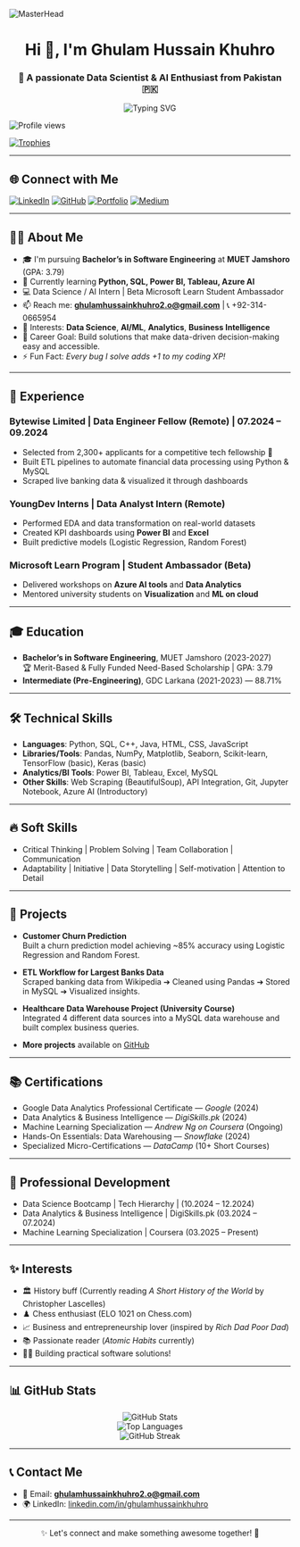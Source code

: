 <!-- Banner -->
![MasterHead](https://repository-images.githubusercontent.com/588181932/e36ec678-7984-4cdd-8e4c-a3932772ff8e)

<h1 align="center">Hi 👋, I'm Ghulam Hussain Khuhro</h1>
<h3 align="center">🚀 A passionate Data Scientist & AI Enthusiast from Pakistan 🇵🇰</h3>

<p align="center">
  <img src="https://readme-typing-svg.herokuapp.com?color=36BCF7&size=22&width=800&lines=Turning+caffeine+into+code;Passionate+about+Data+Science+%26+AI;Let's+build+the+future+together!+🚀" alt="Typing SVG">
</p>

<p align="left">
  <img src="https://komarev.com/ghpvc/?username=ghulamhussainkhuhro&label=Profile%20views&color=0e75b6&style=flat" alt="Profile views"/>
</p>

<p align="left">
  <a href="https://github.com/ryo-ma/github-profile-trophy">
    <img src="https://github-profile-trophy.vercel.app/?username=ghulamhussainkhuhro&theme=gruvbox" alt="Trophies" />
  </a>
</p>

---

## 🌐 Connect with Me

[![LinkedIn](https://img.shields.io/badge/-LinkedIn-0A66C2?style=for-the-badge&logo=linkedin&logoColor=white)](https://linkedin.com/in/ghulamhussainkhuhro)
[![GitHub](https://img.shields.io/badge/-GitHub-181717?style=for-the-badge&logo=github&logoColor=white)](https://github.com/ghulamhussainkhuhro)
[![Portfolio](https://img.shields.io/badge/-Portfolio-FF5722?style=for-the-badge&logo=web&logoColor=white)](https://ghulamhussainkhuhro.github.io/) 
[![Medium](https://img.shields.io/badge/Medium-12100E?style=for-the-badge&logo=medium&logoColor=white)](https://medium.com/@ghulamhussainkhuhro2.o)

---

## 👨‍💻 About Me
- 🎓 I'm pursuing **Bachelor’s in Software Engineering** at **MUET Jamshoro** (GPA: 3.79)
- 🌱 Currently learning **Python, SQL, Power BI, Tableau, Azure AI**
- 💻 Data Science / AI Intern | Beta Microsoft Learn Student Ambassador
- 📫 Reach me: **ghulamhussainkhuhro2.o@gmail.com** | 📞 +92-314-0665954
- 🔎 Interests: **Data Science**, **AI/ML**, **Analytics**, **Business Intelligence**
- 🎯 Career Goal: Build solutions that make data-driven decision-making easy and accessible.
- ⚡ Fun Fact: *Every bug I solve adds +1 to my coding XP!*

---

## 🏢 Experience

### Bytewise Limited | Data Engineer Fellow (Remote) | 07.2024 – 09.2024
- Selected from 2,300+ applicants for a competitive tech fellowship 🚀
- Built ETL pipelines to automate financial data processing using Python & MySQL
- Scraped live banking data & visualized it through dashboards

### YoungDev Interns | Data Analyst Intern (Remote)
- Performed EDA and data transformation on real-world datasets
- Created KPI dashboards using **Power BI** and **Excel**
- Built predictive models (Logistic Regression, Random Forest)

### Microsoft Learn Program | Student Ambassador (Beta)
- Delivered workshops on **Azure AI tools** and **Data Analytics**
- Mentored university students on **Visualization** and **ML on cloud**

---

## 🎓 Education
- **Bachelor’s in Software Engineering**, MUET Jamshoro (2023-2027)  
  🏆 Merit-Based & Fully Funded Need-Based Scholarship | GPA: 3.79
- **Intermediate (Pre-Engineering)**, GDC Larkana (2021-2023) — 88.71%

---

## 🛠️ Technical Skills

- **Languages**: Python, SQL, C++, Java, HTML, CSS, JavaScript
- **Libraries/Tools**: Pandas, NumPy, Matplotlib, Seaborn, Scikit-learn, TensorFlow (basic), Keras (basic)
- **Analytics/BI Tools**: Power BI, Tableau, Excel, MySQL
- **Other Skills**: Web Scraping (BeautifulSoup), API Integration, Git, Jupyter Notebook, Azure AI (Introductory)

---

## 🔥 Soft Skills

- Critical Thinking | Problem Solving | Team Collaboration | Communication  
- Adaptability | Initiative | Data Storytelling | Self-motivation | Attention to Detail

---

## 🚀 Projects
- **Customer Churn Prediction**  
  Built a churn prediction model achieving ~85% accuracy using Logistic Regression and Random Forest.
  
- **ETL Workflow for Largest Banks Data**  
  Scraped banking data from Wikipedia ➔ Cleaned using Pandas ➔ Stored in MySQL ➔ Visualized insights.

- **Healthcare Data Warehouse Project (University Course)**  
  Integrated 4 different data sources into a MySQL data warehouse and built complex business queries.

- **More projects** available on [GitHub](https://github.com/ghulamhussainkhuhro)

---

## 📚 Certifications

- Google Data Analytics Professional Certificate — *Google* (2024)
- Data Analytics & Business Intelligence — *DigiSkills.pk* (2024)
- Machine Learning Specialization — *Andrew Ng on Coursera* (Ongoing)
- Hands-On Essentials: Data Warehousing — *Snowflake* (2024)
- Specialized Micro-Certifications — *DataCamp* (10+ Short Courses)

---

## 🎯 Professional Development

- Data Science Bootcamp | Tech Hierarchy | (10.2024 – 12.2024)
- Data Analytics & Business Intelligence | DigiSkills.pk (03.2024 – 07.2024)
- Machine Learning Specialization | Coursera (03.2025 – Present)

---

## ✨ Interests
- 🏛️ History buff (Currently reading *A Short History of the World* by Christopher Lascelles)
- ♟️ Chess enthusiast (ELO 1021 on Chess.com)
- 📈 Business and entrepreneurship lover (inspired by *Rich Dad Poor Dad*)
- 📚 Passionate reader (*Atomic Habits* currently)
- 👨‍💻 Building practical software solutions!

---

## 📊 GitHub Stats
<p align="center">
  <img src="https://github-readme-stats.vercel.app/api?username=ghulamhussainkhuhro&show_icons=true&theme=algolia" alt="GitHub Stats" />
  <br/>
  <img src="https://github-readme-stats.vercel.app/api/top-langs/?username=ghulamhussainkhuhro&layout=compact&theme=algolia" alt="Top Languages" />
  <br/>
  <img src="https://github-readme-streak-stats.herokuapp.com/?user=ghulamhussainkhuhro&theme=algolia" alt="GitHub Streak" />
</p>

---

## 📞 Contact Me
- 📧 Email: **ghulamhussainkhuhro2.o@gmail.com**
- 🌍 LinkedIn: [linkedin.com/in/ghulamhussainkhuhro](https://linkedin.com/in/ghulamhussainkhuhro)

---

<p align="center">✨ Let's connect and make something awesome together! 🚀</p>

